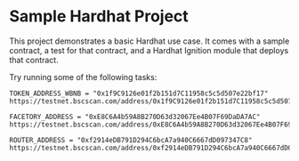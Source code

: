 # Sample Hardhat Project

This project demonstrates a basic Hardhat use case. It comes with a sample contract, a test for that contract, and a Hardhat Ignition module that deploys that contract.

Try running some of the following tasks:

```shell
TOKEN_ADDRESS_WBNB = "0x1f9C9126e01f2b151d7C11958c5c5d507e22bf17"
https://testnet.bscscan.com/address/0x1f9C9126e01f2b151d7C11958c5c5d507e22bf17

FACETORY_ADDRESS = "0xE8C6A4b59A8B270D63d32067Ee4B07F69DaDA7AC"
https://testnet.bscscan.com/address/0xE8C6A4b59A8B270D63d32067Ee4B07F69DaDA7AC

ROUTER_ADDRESS = "0xf2914eDB791D294C6bcA7a940C6667dD097347C8"
https://testnet.bscscan.com/address/0xf2914eDB791D294C6bcA7a940C6667dD097347C8


```